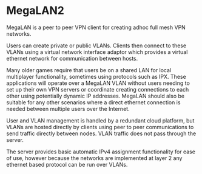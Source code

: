 # MegaLAN2
MegaLAN is a peer to peer VPN client for creating adhoc full mesh VPN networks.

Users can create private or public VLANs. Clients then connect to these VLANs using a virtual network interface adaptor which provides a virtual ethernet network for communication between hosts.

Many older games require that users be on a shared LAN for local multiplayer functionality, sometimes using protocols such as IPX. These applications will operate over a MegaLAN VLAN without users needing to set up their own VPN servers or coordinate creating connections to each other using potentially dynamic IP addresses. MegaLAN should also be suitable for any other scenarios where a direct ethernet connection is needed between multiple users over the Internet.

User and VLAN management is handled by a redundant cloud platform, but VLANs are hosted directly by clients using peer to peer communications to send traffic directly between nodes. VLAN traffic does not pass through the server.

The server provides basic automatic IPv4 assignment functionality for ease of use, however because the networks are implemented at layer 2 any ethernet based protocol can be run over VLANs.
